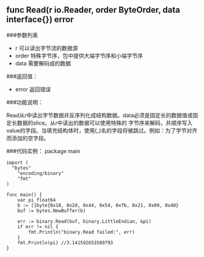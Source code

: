 ## func Read(r io.Reader, order ByteOrder, data interface{}) error

###参数列表

- r 可以读出字节流的数据源 
- order 特殊字节序，包中提供大端字节序和小端字节序
- data 需要解码成的数据

###返回值：

- error 返回错误

###功能说明：

Read从r中读出字节数据并反序列化成结构数据。data必须是固定长的数据值或固定长数据的slice。从r中读出的数据可以使用特殊的
字节序来解码，并顺序写入value的字段。当填充结构体时，使用(_)名的字段将被跳过。例如：为了字节对齐而添加的空字段。

###代码实例：
    package main
    
    import (
      "bytes"
    	"encoding/binary"
    	"fmt"
    )
    
    func main() {
    	var pi float64
    	b := []byte{0x18, 0x2d, 0x44, 0x54, 0xfb, 0x21, 0x09, 0x40}
    	buf := bytes.NewBuffer(b)
    
    	err := binary.Read(buf, binary.LittleEndian, &pi)
    	if err != nil {
    		fmt.Println("binary.Read failed:", err)
    	}
    	fmt.Println(pi) //3.141592653589793
    }
